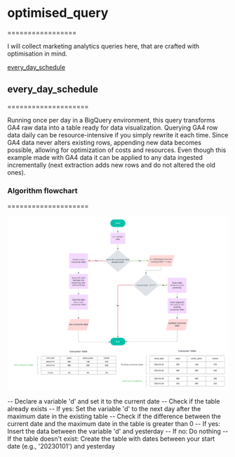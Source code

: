 # optimised_query

=================

I will collect marketing analytics queries here, that are crafted with optimisation in mind.

[every_day_schedule](#every_day_schedule)

## every_day_schedule

====================

Running once per day in a BigQuery environment, this query transforms GA4 raw data into a table ready for data visualization. Querying GA4 row data daily can be resource-intensive if you simply rewrite it each time. Since GA4 data never alters existing rows, appending new data becomes possible, allowing for optimization of costs and resources. Even though this example made with GA4 data it can be applied to any data ingested incrementally (next extraction adds new rows and do not altered the old ones).

### Algorithm flowchart

====================

![algorithm flowchart every_day_schedule](images/every_day_schedule.png)

-- Declare a variable 'd' and set it to the current date
-- Check if the table already exists
-- If yes: Set the variable 'd' to the next day after the maximum date in the existing table
-- Check if the difference between the current date and the maximum date in the table is greater than 0
-- If yes: Insert the data between the variable 'd' and yesterday
-- If no: Do nothing
-- If the table doesn't exist: Create the table with dates between your start date (e.g., '20230101') and yesterday

